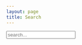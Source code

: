 ```yaml
---
layout: page
title: Search
---
```


<!-- Html Elements for Search -->
<div id="search-container">
  <input type="text" id="search-input" placeholder="search...">
  <ul id="results-container"></ul>
</div>

<!-- Script pointing to jekyll-search.js -->
<script src="{{ site.baseurl }}/jekyll-search.min.js" type="text/javascript"></script>
